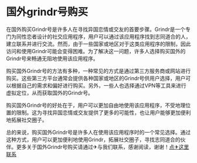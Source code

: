 # 国外grindr号购买

在国外购买Grindr号是许多人在寻找异国恋情或交友的首要步骤。Grindr是一个专门为同性恋者设计的社交应用程序，用户可以通过该应用程序找到志同道合的人，建立联系并进行交流。然而，由于一些国家或地区对于这类应用程序的限制，因此访问和使用Grindr可能会变得困难。为了解决这一问题，许多人选择购买国外的Grindr号来畅通无阻地使用该应用程序。

购买国外Grindr号的方法有多种，一种常见的方式是通过第三方服务商或网站进行购买。这些第三方平台通常会提供各种国家或地区的Grindr号供用户选择，用户可以根据自己的需求和偏好进行购买。另外，一些人也选择通过VPN等工具来进行虚拟定位，从而获取国外的Grindr号。

购买国外Grindr号的好处在于，用户可以更加自由地使用该应用程序，不受地理位置的限制。这为寻找异国恋情或交友提供了更多的可能性，也让用户能够更加便利地拓展社交圈子。

总的来说，购买国外Grindr号是许多人在使用该应用程序时的一个常见选择。通过这种方式，用户可以更加便利地使用Grindr，拓展社交圈子，寻找志同道合的伙伴。更多关于国外Grindr号购买请通过✈与我们联系，感谢阅读，谢谢！[点✈这里联系](https://add.k02.cc)